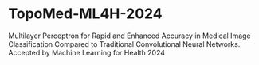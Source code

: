 # TopoMed-ML4H-2024
Multilayer Perceptron for Rapid and Enhanced Accuracy in Medical Image Classification Compared to Traditional Convolutional Neural Networks. Accepted by Machine Learning for Health 2024
